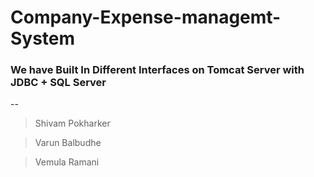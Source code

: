 # Company-Expense-managemt-System

### We have Built In Different Interfaces on Tomcat Server with JDBC + SQL Server

--
> Shivam Pokharker

>Varun Balbudhe

>Vemula Ramani
